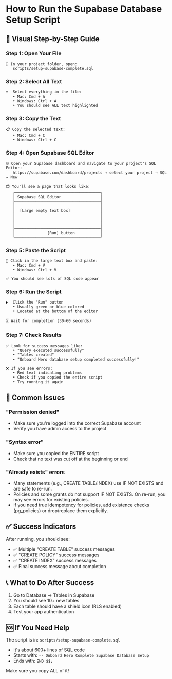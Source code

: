 # How to Run the Supabase Database Setup Script

## 🎯 Visual Step-by-Step Guide

### Step 1: Open Your File
```
📁 In your project folder, open:
   scripts/setup-supabase-complete.sql
```

### Step 2: Select All Text
```
⌨️  Select everything in the file:
   • Mac: Cmd + A
   • Windows: Ctrl + A
   • You should see ALL text highlighted
```

### Step 3: Copy the Text
```
📋 Copy the selected text:
   • Mac: Cmd + C  
   • Windows: Ctrl + C
```

### Step 4: Open Supabase SQL Editor
```
🌐 Open your Supabase dashboard and navigate to your project's SQL Editor:
   https://supabase.com/dashboard/projects → select your project → SQL → New

📺 You'll see a page that looks like:
   ┌─────────────────────────────────────┐
   │ Supabase SQL Editor                 │
   ├─────────────────────────────────────┤
   │                                     │
   │  [Large empty text box]             │
   │                                     │
   │                                     │
   │                                     │
   ├─────────────────────────────────────┤
   │              [Run] button           │
   └─────────────────────────────────────┘
```

### Step 5: Paste the Script
```
📝 Click in the large text box and paste:
   • Mac: Cmd + V
   • Windows: Ctrl + V
   
✅ You should see lots of SQL code appear
```

### Step 6: Run the Script
```
▶️  Click the "Run" button
   • Usually green or blue colored
   • Located at the bottom of the editor
   
⏳ Wait for completion (30-60 seconds)
```

### Step 7: Check Results
```
✅ Look for success messages like:
   • "Query executed successfully"
   • "Tables created"
   • "Onboard Hero database setup completed successfully!"
   
❌ If you see errors:
   • Red text indicating problems
   • Check if you copied the entire script
   • Try running it again
```

## 🚨 Common Issues

### "Permission denied"
- Make sure you're logged into the correct Supabase account
- Verify you have admin access to the project

### "Syntax error"
- Make sure you copied the ENTIRE script
- Check that no text was cut off at the beginning or end

### "Already exists" errors
- Many statements (e.g., CREATE TABLE/INDEX) use IF NOT EXISTS and are safe to re-run.
- Policies and some grants do not support IF NOT EXISTS. On re-run, you may see errors for existing policies.
- If you need true idempotency for policies, add existence checks (pg_policies) or drop/replace them explicitly.
## ✅ Success Indicators

After running, you should see:
- ✅ Multiple "CREATE TABLE" success messages
- ✅ "CREATE POLICY" success messages  
- ✅ "CREATE INDEX" success messages
- ✅ Final success message about completion

## 📞 What to Do After Success

1. Go to Database → Tables in Supabase
2. You should see 10+ new tables
3. Each table should have a shield icon (RLS enabled)
4. Test your app authentication

## 🆘 If You Need Help

The script is in: `scripts/setup-supabase-complete.sql`
- It's about 600+ lines of SQL code
- Starts with: `-- Onboard Hero Complete Supabase Database Setup`
- Ends with: `END $$;`

Make sure you copy ALL of it!